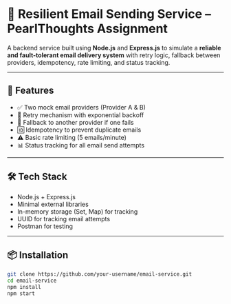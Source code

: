 # 📧 Resilient Email Sending Service – PearlThoughts Assignment

A backend service built using **Node.js** and **Express.js** to simulate a **reliable and fault-tolerant email delivery system** with retry logic, fallback between providers, idempotency, rate limiting, and status tracking.

---

## 🚀 Features

- ✅ Two mock email providers (Provider A & B)
- 🔁 Retry mechanism with exponential backoff
- 🔄 Fallback to another provider if one fails
- 🆔 Idempotency to prevent duplicate emails
- ⚠️ Basic rate limiting (5 emails/minute)
- 📊 Status tracking for all email send attempts

---

## 🛠️ Tech Stack

- Node.js + Express.js
- Minimal external libraries
- In-memory storage (Set, Map) for tracking
- UUID for tracking email attempts
- Postman for testing

---

## 📦 Installation

```bash
git clone https://github.com/your-username/email-service.git
cd email-service
npm install
npm start
```
